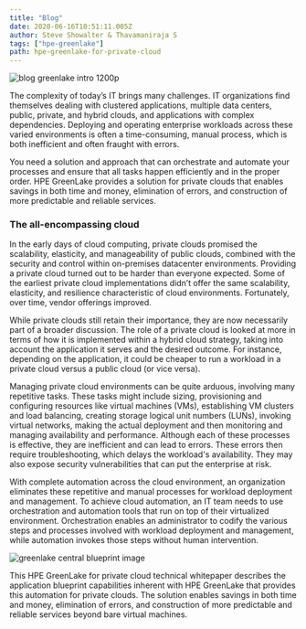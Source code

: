 ```yaml
---
title: "Blog"
date: 2020-06-16T10:51:11.005Z
author: Steve Showalter & Thavamaniraja S 
tags: ["hpe-greenlake"]
path: hpe-greenlake-for-private-cloud
---
```

![blog greenlake intro 1200p](https://hpe-developer-portal.s3.amazonaws.com/uploads/media/2020/6/blog-greenlake-intro-1200p-1592501708480.jpg)

The complexity of today’s IT brings many challenges. IT organizations find themselves dealing with clustered applications, multiple data centers, public, private, and hybrid clouds, and applications with complex dependencies. Deploying and operating enterprise workloads across these varied environments is often a time-consuming, manual process, which is both inefficient and often fraught with errors. 

You need a solution and approach that can orchestrate and automate your processes and ensure that all tasks happen efficiently and in the proper order. HPE GreenLake provides a solution for private clouds that enables savings in both time and money, elimination of errors, and construction of more predictable and reliable services.

### The all-encompassing cloud  

In the early days of cloud computing, private clouds promised the scalability, elasticity, and manageability of public clouds, combined with the security and control within on-premises datacenter environments. Providing a private cloud turned out to be harder than everyone expected. Some of the earliest private cloud implementations didn’t offer the same scalability, elasticity, and resilience characteristic of cloud environments. Fortunately, over time, vendor offerings improved.

While private clouds still retain their importance, they are now necessarily part of a broader discussion. The role of a private cloud is looked at more in terms of how it is implemented within a hybrid cloud strategy, taking into account the application it serves and the desired outcome. For instance, depending on the application, it could be cheaper to run a workload in a private cloud versus a public cloud (or vice versa).

Managing private cloud environments can be quite arduous, involving many repetitive tasks. These tasks might include sizing, provisioning and configuring resources like virtual machines (VMs), establishing VM clusters and load balancing, creating storage logical unit numbers (LUNs), invoking virtual networks, making the actual deployment and then monitoring and managing availability and performance. Although each of these processes is effective, they are inefficient and can lead to errors. These errors then require troubleshooting, which delays the workload's availability. They may also expose security vulnerabilities that can put the enterprise at risk. 

With complete automation across the cloud environment, an organization eliminates these repetitive and manual processes for workload deployment and management. To achieve cloud automation, an IT team needs to use orchestration and automation tools that run on top of their virtualized environment. Orchestration enables an administrator to codify the various steps and processes involved with workload deployment and management, while automation invokes those steps without human intervention.


![greenlake central blueprint image](https://hpe-developer-portal.s3.amazonaws.com/uploads/media/2020/6/greenlake-central-blueprint-image-1592499731966.png)

This HPE GreenLake for private cloud technical whitepaper describes the application blueprint capabilities inherent with HPE GreenLake that provides this automation for private clouds. The solution enables savings in both time and money, elimination of errors, and construction of more predictable and reliable services beyond bare virtual machines.